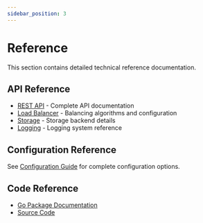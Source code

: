 ```yaml
---
sidebar_position: 3
---
```


# Reference

This section contains detailed technical reference documentation.

## API Reference

- [REST API](Reference/API.md) - Complete API documentation
- [Load Balancer](Reference/Balancer.md) - Balancing algorithms and configuration
- [Storage](Reference/Storage.md) - Storage backend details
- [Logging](Reference/Logging.md) - Logging system reference

## Configuration Reference

See [Configuration Guide](./Guides/Configuration.md) for complete configuration options.

## Code Reference

- [Go Package Documentation](https://pkg.go.dev/github.com/your-org/coo-llm)
- [Source Code](https://github.com/your-org/coo-llm)